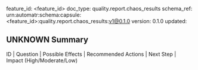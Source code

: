 feature_id: <feature_id>
doc_type: quality.report.chaos_results
schema_ref: urn:automatr:schema:capsule:<feature_id>:quality.report.chaos_results:v1@0.1.0
version: 0.1.0
updated: <YYYY-MM-DD>

## UNKNOWN Summary
ID | Question | Possible Effects | Recommended Actions | Next Step | Impact (High/Moderate/Low)
